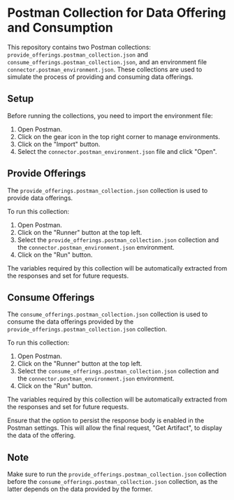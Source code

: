 # Postman Collection for Data Offering and Consumption

This repository contains two Postman collections: `provide_offerings.postman_collection.json` and `consume_offerings.postman_collection.json`, and an environment file `connector.postman_environment.json`. These collections are used to simulate the process of providing and consuming data offerings.

## Setup

Before running the collections, you need to import the environment file:

1. Open Postman.
2. Click on the gear icon in the top right corner to manage environments.
3. Click on the "Import" button.
4. Select the `connector.postman_environment.json` file and click "Open".

## Provide Offerings

The `provide_offerings.postman_collection.json` collection is used to provide data offerings. 

To run this collection:

1. Open Postman.
2. Click on the "Runner" button at the top left.
3. Select the `provide_offerings.postman_collection.json` collection and the `connector.postman_environment.json` environment.
4. Click on the "Run" button.

The variables required by this collection will be automatically extracted from the responses and set for future requests.

## Consume Offerings

The `consume_offerings.postman_collection.json` collection is used to consume the data offerings provided by the `provide_offerings.postman_collection.json` collection.

To run this collection:

1. Open Postman.
2. Click on the "Runner" button at the top left.
3. Select the `consume_offerings.postman_collection.json` collection and the `connector.postman_environment.json` environment.
4. Click on the "Run" button.

The variables required by this collection will be automatically extracted from the responses and set for future requests.

Ensure that the option to persist the response body is enabled in the Postman settings. This will allow the final request, "Get Artifact", to display the data of the offering.

## Note

Make sure to run the `provide_offerings.postman_collection.json` collection before the `consume_offerings.postman_collection.json` collection, as the latter depends on the data provided by the former.